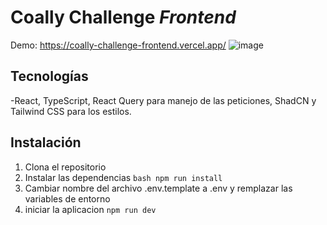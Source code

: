 # Coally Challenge *Frontend*
Demo: https://coally-challenge-frontend.vercel.app/
![image](https://github.com/user-attachments/assets/b91d78ee-5cc5-4d53-ae6d-c66271d19f7d)


## Tecnologías

-React, TypeScript, React Query para manejo de las peticiones, ShadCN y Tailwind CSS para los estilos.


## Instalación

1. Clona el repositorio
2. Instalar las dependencias `bash npm run install `
3. Cambiar nombre del archivo  .env.template  a .env y remplazar las variables de entorno 
4. iniciar la aplicacion `npm run dev `

